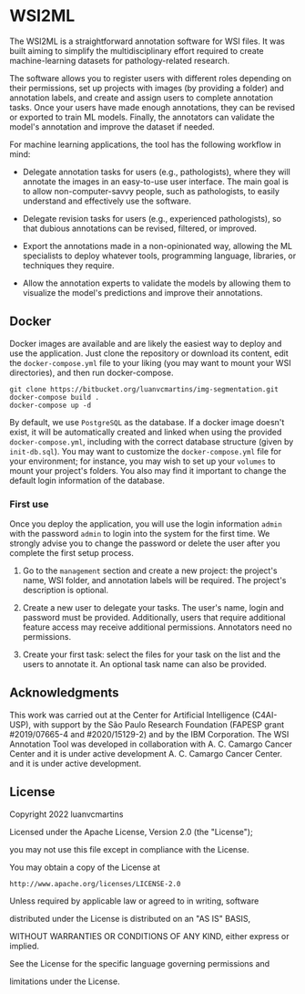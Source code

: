 # WSI2ML

The WSI2ML is a straightforward annotation software for WSI files. It was built aiming to simplify the multidisciplinary effort required to create machine-learning datasets for pathology-related research. 

The software allows you to register users with different roles depending on their permissions, set up projects with images (by providing a folder) and annotation labels, and create and assign users to complete annotation tasks. Once your users have made enough annotations, they can be revised or exported to train ML models. Finally, the annotators can validate the model's annotation and improve the dataset if needed.  

For machine learning applications, the tool has the following workflow in mind:

 - Delegate annotation tasks for users (e.g., pathologists), where they will annotate the images in an easy-to-use user interface. The main goal is to allow non-computer-savvy people, such as pathologists, to easily understand and effectively use the software.

 - Delegate revision tasks for users (e.g., experienced pathologists), so that dubious annotations can be revised, filtered, or improved.

 - Export the annotations made in a non-opinionated way, allowing the ML specialists to deploy whatever tools, programming language, libraries, or techniques they require.

 - Allow the annotation experts to validate the models by allowing them to visualize the model's predictions and improve their annotations.

## Docker
Docker images are available and are likely the easiest way to deploy and use the application. Just clone the repository or download its content, edit the `docker-compose.yml` file to your liking (you may want to mount your WSI directories), and then run docker-compose.
```
git clone https://bitbucket.org/luanvcmartins/img-segmentation.git
docker-compose build .
docker-compose up -d
```

By default, we use `PostgreSQL` as the database. If a docker image doesn't exist, it will be automatically created and linked when using the provided `docker-compose.yml`, including with the correct database structure (given by `init-db.sql`).
You may want to customize the `docker-compose.yml` file for your environment; for instance, you may wish to set up your `volumes` to mount your project's folders. You also may find it important to change the default login information of the database.

### First use
Once you deploy the application, you will use the login information `admin` with the password `admin` to login into the system for the first time. We strongly advise you to change the password or delete the user after you complete the first setup process.

1. Go to the `management` section and create a new project: the project's name, WSI folder, and annotation labels will be required. The project's description is optional. 

2. Create a new user to delegate your tasks. The user's name, login and password must be provided. Additionally, users that require additional feature access may receive additional permissions. Annotators need no permissions. 

3. Create your first task: select the files for your task on the list and the users to annotate it. An optional task name can also be provided.

## Acknowledgments
This work was carried out at the Center for Artificial Intelligence (C4AI-USP), with support by the São Paulo Research Foundation (FAPESP grant #2019/07665-4 and #2020/15129-2) and by the IBM Corporation. The WSI Annotation Tool was developed in collaboration with A. C. Camargo Cancer Center and it is under active development A. C. Camargo Cancer Center. and it is under active development.

## License 
Copyright 2022 luanvcmartins

Licensed under the Apache License, Version 2.0 (the "License");

you may not use this file except in compliance with the License.

You may obtain a copy of the License at

    http://www.apache.org/licenses/LICENSE-2.0

Unless required by applicable law or agreed to in writing, software

distributed under the License is distributed on an "AS IS" BASIS,

WITHOUT WARRANTIES OR CONDITIONS OF ANY KIND, either express or implied.

See the License for the specific language governing permissions and

limitations under the License.
